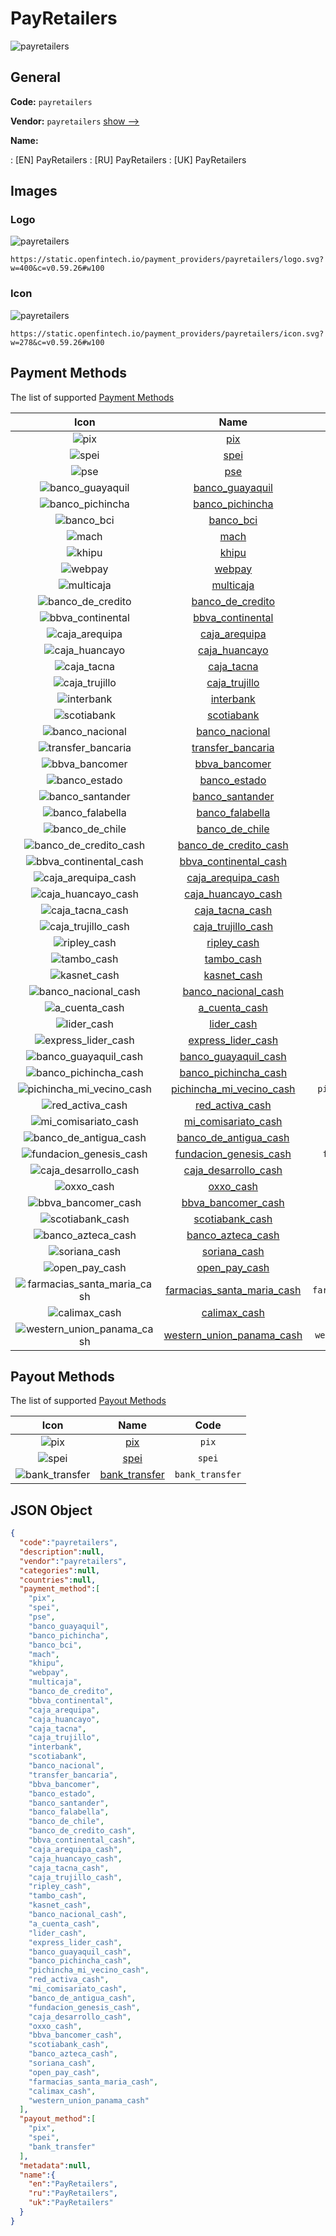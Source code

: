 
# PayRetailers 
![payretailers](https://static.openfintech.io/payment_providers/payretailers/logo.svg?w=400&c=v0.59.26#w100)  

## General 
 
**Code:** `payretailers` 
 
**Vendor:** `payretailers` [show -->](/vendors/payretailers/) 
 
**Name:** 
 
:	[EN] PayRetailers 
:	[RU] PayRetailers 
:	[UK] PayRetailers 
 

## Images 

### Logo 
 
![payretailers](https://static.openfintech.io/payment_providers/payretailers/logo.svg?w=400&c=v0.59.26#w100)  

```
https://static.openfintech.io/payment_providers/payretailers/logo.svg?w=400&c=v0.59.26#w100
```  

### Icon 
 
![payretailers](https://static.openfintech.io/payment_providers/payretailers/icon.svg?w=278&c=v0.59.26#w100)  

```
https://static.openfintech.io/payment_providers/payretailers/icon.svg?w=278&c=v0.59.26#w100
```  

## Payment Methods 
 
The list of supported [Payment Methods](/payment-methods/) 

|Icon|Name|Code| 
|:---:|:---:|:---:| 
|![pix](https://static.openfintech.io/payment_methods/pix/icon.svg?w=278&c=v0.59.26#w100) |[pix](/payment-methods/pix/)|`pix`| 
|![spei](https://static.openfintech.io/payment_methods/spei/icon.svg?w=278&c=v0.59.26#w100) |[spei](/payment-methods/spei/)|`spei`| 
|![pse](https://static.openfintech.io/payment_methods/pse/icon.svg?w=278&c=v0.59.26#w100) |[pse](/payment-methods/pse/)|`pse`| 
|![banco_guayaquil](https://static.openfintech.io/payment_methods/banco_guayaquil/icon.png?w=278&c=v0.59.26#w100) |[banco_guayaquil](/payment-methods/banco_guayaquil/)|`banco_guayaquil`| 
|![banco_pichincha](https://static.openfintech.io/payment_methods/banco_pichincha/icon.png?w=278&c=v0.59.26#w100) |[banco_pichincha](/payment-methods/banco_pichincha/)|`banco_pichincha`| 
|![banco_bci](https://static.openfintech.io/payment_methods/banco_bci/icon.png?w=278&c=v0.59.26#w100) |[banco_bci](/payment-methods/banco_bci/)|`banco_bci`| 
|![mach](https://static.openfintech.io/payment_methods/mach/icon.png?w=278&c=v0.59.26#w100) |[mach](/payment-methods/mach/)|`mach`| 
|![khipu](https://static.openfintech.io/payment_methods/khipu/icon.png?w=278&c=v0.59.26#w100) |[khipu](/payment-methods/khipu/)|`khipu`| 
|![webpay](https://static.openfintech.io/payment_methods/webpay/icon.svg?w=278&c=v0.59.26#w100) |[webpay](/payment-methods/webpay/)|`webpay`| 
|![multicaja](https://static.openfintech.io/payment_methods/multicaja/icon.svg?w=278&c=v0.59.26#w100) |[multicaja](/payment-methods/multicaja/)|`multicaja`| 
|![banco_de_credito](https://static.openfintech.io/payment_methods/banco_de_credito/icon.png?w=278&c=v0.59.26#w100) |[banco_de_credito](/payment-methods/banco_de_credito/)|`banco_de_credito`| 
|![bbva_continental](https://static.openfintech.io/payment_methods/bbva_continental/icon.png?w=278&c=v0.59.26#w100) |[bbva_continental](/payment-methods/bbva_continental/)|`bbva_continental`| 
|![caja_arequipa](https://static.openfintech.io/payment_methods/caja_arequipa/icon.png?w=278&c=v0.59.26#w100) |[caja_arequipa](/payment-methods/caja_arequipa/)|`caja_arequipa`| 
|![caja_huancayo](https://static.openfintech.io/payment_methods/caja_huancayo/icon.png?w=278&c=v0.59.26#w100) |[caja_huancayo](/payment-methods/caja_huancayo/)|`caja_huancayo`| 
|![caja_tacna](https://static.openfintech.io/payment_methods/caja_tacna/icon.png?w=278&c=v0.59.26#w100) |[caja_tacna](/payment-methods/caja_tacna/)|`caja_tacna`| 
|![caja_trujillo](https://static.openfintech.io/payment_methods/caja_trujillo/icon.png?w=278&c=v0.59.26#w100) |[caja_trujillo](/payment-methods/caja_trujillo/)|`caja_trujillo`| 
|![interbank](https://static.openfintech.io/payment_methods/interbank/icon.png?w=278&c=v0.59.26#w100) |[interbank](/payment-methods/interbank/)|`interbank`| 
|![scotiabank](https://static.openfintech.io/payment_methods/scotiabank/icon.png?w=278&c=v0.59.26#w100) |[scotiabank](/payment-methods/scotiabank/)|`scotiabank`| 
|![banco_nacional](https://static.openfintech.io/payment_methods/banco_nacional/icon.png?w=278&c=v0.59.26#w100) |[banco_nacional](/payment-methods/banco_nacional/)|`banco_nacional`| 
|![transfer_bancaria](https://static.openfintech.io/payment_methods/transfer_bancaria/icon.svg?w=278&c=v0.59.26#w100) |[transfer_bancaria](/payment-methods/transfer_bancaria/)|`transfer_bancaria`| 
|![bbva_bancomer](https://static.openfintech.io/payment_methods/bbva_bancomer/icon.svg?w=278&c=v0.59.26#w100) |[bbva_bancomer](/payment-methods/bbva_bancomer/)|`bbva_bancomer`| 
|![banco_estado](https://static.openfintech.io/payment_methods/banco_estado/icon.png?w=278&c=v0.59.26#w100) |[banco_estado](/payment-methods/banco_estado/)|`banco_estado`| 
|![banco_santander](https://static.openfintech.io/payment_methods/banco_santander/icon.png?w=278&c=v0.59.26#w100) |[banco_santander](/payment-methods/banco_santander/)|`banco_santander`| 
|![banco_falabella](https://static.openfintech.io/payment_methods/banco_falabella/icon.png?w=278&c=v0.59.26#w100) |[banco_falabella](/payment-methods/banco_falabella/)|`banco_falabella`| 
|![banco_de_chile](https://static.openfintech.io/payment_methods/banco_de_chile/icon.png?w=278&c=v0.59.26#w100) |[banco_de_chile](/payment-methods/banco_de_chile/)|`banco_de_chile`| 
|![banco_de_credito_cash](https://static.openfintech.io/payment_methods/banco_de_credito_cash/icon.png?w=278&c=v0.59.26#w100) |[banco_de_credito_cash](/payment-methods/banco_de_credito_cash/)|`banco_de_credito_cash`| 
|![bbva_continental_cash](https://static.openfintech.io/payment_methods/bbva_continental_cash/icon.png?w=278&c=v0.59.26#w100) |[bbva_continental_cash](/payment-methods/bbva_continental_cash/)|`bbva_continental_cash`| 
|![caja_arequipa_cash](https://static.openfintech.io/payment_methods/caja_arequipa_cash/icon.png?w=278&c=v0.59.26#w100) |[caja_arequipa_cash](/payment-methods/caja_arequipa_cash/)|`caja_arequipa_cash`| 
|![caja_huancayo_cash](https://static.openfintech.io/payment_methods/caja_huancayo_cash/icon.png?w=278&c=v0.59.26#w100) |[caja_huancayo_cash](/payment-methods/caja_huancayo_cash/)|`caja_huancayo_cash`| 
|![caja_tacna_cash](https://static.openfintech.io/payment_methods/caja_tacna_cash/icon.png?w=278&c=v0.59.26#w100) |[caja_tacna_cash](/payment-methods/caja_tacna_cash/)|`caja_tacna_cash`| 
|![caja_trujillo_cash](https://static.openfintech.io/payment_methods/caja_trujillo_cash/icon.png?w=278&c=v0.59.26#w100) |[caja_trujillo_cash](/payment-methods/caja_trujillo_cash/)|`caja_trujillo_cash`| 
|![ripley_cash](https://static.openfintech.io/payment_methods/ripley_cash/icon.png?w=278&c=v0.59.26#w100) |[ripley_cash](/payment-methods/ripley_cash/)|`ripley_cash`| 
|![tambo_cash](https://static.openfintech.io/payment_methods/tambo_cash/icon.png?w=278&c=v0.59.26#w100) |[tambo_cash](/payment-methods/tambo_cash/)|`tambo_cash`| 
|![kasnet_cash](https://static.openfintech.io/payment_methods/kasnet_cash/icon.png?w=278&c=v0.59.26#w100) |[kasnet_cash](/payment-methods/kasnet_cash/)|`kasnet_cash`| 
|![banco_nacional_cash](https://static.openfintech.io/payment_methods/banco_nacional_cash/icon.png?w=278&c=v0.59.26#w100) |[banco_nacional_cash](/payment-methods/banco_nacional_cash/)|`banco_nacional_cash`| 
|![a_cuenta_cash](https://static.openfintech.io/payment_methods/a_cuenta_cash/icon.png?w=278&c=v0.59.26#w100) |[a_cuenta_cash](/payment-methods/a_cuenta_cash/)|`a_cuenta_cash`| 
|![lider_cash](https://static.openfintech.io/payment_methods/lider_cash/icon.png?w=278&c=v0.59.26#w100) |[lider_cash](/payment-methods/lider_cash/)|`lider_cash`| 
|![express_lider_cash](https://static.openfintech.io/payment_methods/express_lider_cash/icon.png?w=278&c=v0.59.26#w100) |[express_lider_cash](/payment-methods/express_lider_cash/)|`express_lider_cash`| 
|![banco_guayaquil_cash](https://static.openfintech.io/payment_methods/banco_guayaquil_cash/icon.png?w=278&c=v0.59.26#w100) |[banco_guayaquil_cash](/payment-methods/banco_guayaquil_cash/)|`banco_guayaquil_cash`| 
|![banco_pichincha_cash](https://static.openfintech.io/payment_methods/banco_pichincha_cash/icon.png?w=278&c=v0.59.26#w100) |[banco_pichincha_cash](/payment-methods/banco_pichincha_cash/)|`banco_pichincha_cash`| 
|![pichincha_mi_vecino_cash](https://static.openfintech.io/payment_methods/pichincha_mi_vecino_cash/icon.png?w=278&c=v0.59.26#w100) |[pichincha_mi_vecino_cash](/payment-methods/pichincha_mi_vecino_cash/)|`pichincha_mi_vecino_cash`| 
|![red_activa_cash](https://static.openfintech.io/payment_methods/red_activa_cash/icon.png?w=278&c=v0.59.26#w100) |[red_activa_cash](/payment-methods/red_activa_cash/)|`red_activa_cash`| 
|![mi_comisariato_cash](https://static.openfintech.io/payment_methods/mi_comisariato_cash/icon.png?w=278&c=v0.59.26#w100) |[mi_comisariato_cash](/payment-methods/mi_comisariato_cash/)|`mi_comisariato_cash`| 
|![banco_de_antigua_cash](https://static.openfintech.io/payment_methods/banco_de_antigua_cash/icon.png?w=278&c=v0.59.26#w100) |[banco_de_antigua_cash](/payment-methods/banco_de_antigua_cash/)|`banco_de_antigua_cash`| 
|![fundacion_genesis_cash](https://static.openfintech.io/payment_methods/fundacion_genesis_cash/icon.png?w=278&c=v0.59.26#w100) |[fundacion_genesis_cash](/payment-methods/fundacion_genesis_cash/)|`fundacion_genesis_cash`| 
|![caja_desarrollo_cash](https://static.openfintech.io/payment_methods/caja_desarrollo_cash/icon.png?w=278&c=v0.59.26#w100) |[caja_desarrollo_cash](/payment-methods/caja_desarrollo_cash/)|`caja_desarrollo_cash`| 
|![oxxo_cash](https://static.openfintech.io/payment_methods/oxxo_cash/icon.png?w=278&c=v0.59.26#w100) |[oxxo_cash](/payment-methods/oxxo_cash/)|`oxxo_cash`| 
|![bbva_bancomer_cash](https://static.openfintech.io/payment_methods/bbva_bancomer_cash/icon.png?w=278&c=v0.59.26#w100) |[bbva_bancomer_cash](/payment-methods/bbva_bancomer_cash/)|`bbva_bancomer_cash`| 
|![scotiabank_cash](https://static.openfintech.io/payment_methods/scotiabank_cash/icon.png?w=278&c=v0.59.26#w100) |[scotiabank_cash](/payment-methods/scotiabank_cash/)|`scotiabank_cash`| 
|![banco_azteca_cash](https://static.openfintech.io/payment_methods/banco_azteca_cash/icon.png?w=278&c=v0.59.26#w100) |[banco_azteca_cash](/payment-methods/banco_azteca_cash/)|`banco_azteca_cash`| 
|![soriana_cash](https://static.openfintech.io/payment_methods/soriana_cash/icon.png?w=278&c=v0.59.26#w100) |[soriana_cash](/payment-methods/soriana_cash/)|`soriana_cash`| 
|![open_pay_cash](https://static.openfintech.io/payment_methods/open_pay_cash/icon.svg?w=278&c=v0.59.26#w100) |[open_pay_cash](/payment-methods/open_pay_cash/)|`open_pay_cash`| 
|![farmacias_santa_maria_cash](https://static.openfintech.io/payment_methods/farmacias_santa_maria_cash/icon.png?w=278&c=v0.59.26#w100) |[farmacias_santa_maria_cash](/payment-methods/farmacias_santa_maria_cash/)|`farmacias_santa_maria_cash`| 
|![calimax_cash](https://static.openfintech.io/payment_methods/calimax_cash/icon.png?w=278&c=v0.59.26#w100) |[calimax_cash](/payment-methods/calimax_cash/)|`calimax_cash`| 
|![western_union_panama_cash](https://static.openfintech.io/payment_methods/western_union_panama_cash/icon.png?w=278&c=v0.59.26#w100) |[western_union_panama_cash](/payment-methods/western_union_panama_cash/)|`western_union_panama_cash`| 
 

## Payout Methods 
 
The list of supported [Payout Methods](/payout-methods/) 

|Icon|Name|Code| 
|:---:|:---:|:---:| 
|![pix](https://static.openfintech.io/payout_methods/pix/icon.svg?w=278&c=v0.59.26#w40) |[pix](payout-methodspix/)|`pix`| 
|![spei](https://static.openfintech.io/payout_methods/spei/icon.svg?w=278&c=v0.59.26#w40) |[spei](payout-methodsspei/)|`spei`| 
|![bank_transfer](https://static.openfintech.io/payout_methods/bank_transfer/icon.svg?w=278&c=v0.59.26#w40) |[bank_transfer](payout-methodsbank_transfer/)|`bank_transfer`| 
 

## JSON Object 

```json
{
  "code":"payretailers",
  "description":null,
  "vendor":"payretailers",
  "categories":null,
  "countries":null,
  "payment_method":[
    "pix",
    "spei",
    "pse",
    "banco_guayaquil",
    "banco_pichincha",
    "banco_bci",
    "mach",
    "khipu",
    "webpay",
    "multicaja",
    "banco_de_credito",
    "bbva_continental",
    "caja_arequipa",
    "caja_huancayo",
    "caja_tacna",
    "caja_trujillo",
    "interbank",
    "scotiabank",
    "banco_nacional",
    "transfer_bancaria",
    "bbva_bancomer",
    "banco_estado",
    "banco_santander",
    "banco_falabella",
    "banco_de_chile",
    "banco_de_credito_cash",
    "bbva_continental_cash",
    "caja_arequipa_cash",
    "caja_huancayo_cash",
    "caja_tacna_cash",
    "caja_trujillo_cash",
    "ripley_cash",
    "tambo_cash",
    "kasnet_cash",
    "banco_nacional_cash",
    "a_cuenta_cash",
    "lider_cash",
    "express_lider_cash",
    "banco_guayaquil_cash",
    "banco_pichincha_cash",
    "pichincha_mi_vecino_cash",
    "red_activa_cash",
    "mi_comisariato_cash",
    "banco_de_antigua_cash",
    "fundacion_genesis_cash",
    "caja_desarrollo_cash",
    "oxxo_cash",
    "bbva_bancomer_cash",
    "scotiabank_cash",
    "banco_azteca_cash",
    "soriana_cash",
    "open_pay_cash",
    "farmacias_santa_maria_cash",
    "calimax_cash",
    "western_union_panama_cash"
  ],
  "payout_method":[
    "pix",
    "spei",
    "bank_transfer"
  ],
  "metadata":null,
  "name":{
    "en":"PayRetailers",
    "ru":"PayRetailers",
    "uk":"PayRetailers"
  }
}
```  
